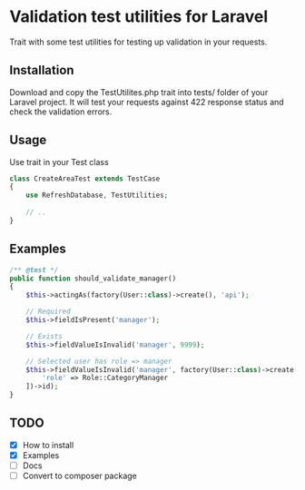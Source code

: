 # Validation test utilities for Laravel

Trait with some test utilities for testing up validation in your requests.

## Installation

Download and copy the TestUtilites.php trait into tests/ folder of your Laravel project. It will test your requests against 422 response status and check the validation errors.

## Usage

Use trait in your Test class

```php
class CreateAreaTest extends TestCase
{
    use RefreshDatabase, TestUtilities;
    
    // ..
}
```

## Examples

```php
/** @test */
public function should_validate_manager()
{
    $this->actingAs(factory(User::class)->create(), 'api');

    // Required
    $this->fieldIsPresent('manager');

    // Exists
    $this->fieldValueIsInvalid('manager', 9999);

    // Selected user has role => manager
    $this->fieldValueIsInvalid('manager', factory(User::class)->create([
        'role' => Role::CategoryManager
    ])->id);
}
```

## TODO

- [x] How to install
- [x] Examples
- [ ] Docs
- [ ] Convert to composer package
